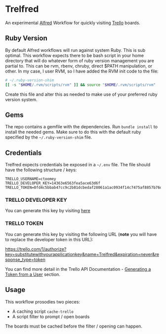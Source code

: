 Trelfred
========

An experimental [Alfred][] Workflow for quickly visiting [Trello][] boards.

[Alfred]: http://www.alfredapp.com/
[Trello]: https://trello.com/

Ruby Version
------------

By default Alfred workflows will run against system Ruby. This is sub optimal.
This workflow expects there to be bash script in your home directory that will
do whatever form of ruby version management you are partial to. This can be
rvm, rbenv, chruby, direct $PATH manipulation, or other. In my case, I user
RVM, so I have added the RVM init code to the file:

``` bash
# ~/.ruby-version-shim
[[ -s "$HOME/.rvm/scripts/rvm" ]] && source "$HOME/.rvm/scripts/rvm"
```

Create this file and alter this as needed to make use of your preferred ruby version system.

Gems
----

The repo contains a gemfile with the dependencies. Run `bundle install` to
install the needed gems. Make sure to do this with the default ruby specified
by the `~/.ruby-version-shim` file.

Credentials
-----------

Trelfred expects credentials be exposed in a `~/.env` file. The file should have
the following structure / keys:

``` env
TRELLO_USERNAME=ctoomey
TRELLO_DEVELOPER_KEY=14363e6563fea5ace63d6f
TRELLO_TOKEN=0fd4c5bbab47cc9c2b81dcbedaf28061a1ac0934f14c7475af8857b76de96b99
```

### TRELLO DEVELOPER KEY

You can generate this key by visiting [here](https://trello.com/1/appKey/generate)

### TRELLO TOKEN

You can generate this key by visiting the following URL (**note** you will have
to replace the developer token in this URL):

https://trello.com/1/authorize?key=substitutewithyourapplicationkey&name=Trelfred&expiration=never&response_type=token

You can find more detail in the Trello API Documentation - [Generating a Token
from a User][] section.

[Generating a Token from a User]: https://trello.com/docs/gettingstarted/index.html#getting-a-token-from-a-user

Usage
-----

This workflow prosodies two pieces:

- A caching script `cache-trello`
- A script filter to prompt / open boards

The boards must be cached before the filter / opening can happen.
